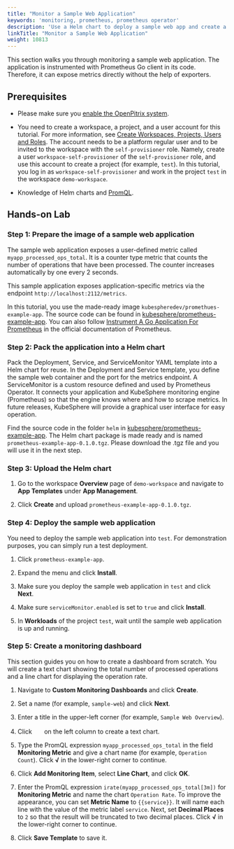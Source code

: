 ```yaml
---
title: "Monitor a Sample Web Application"
keywords: 'monitoring, prometheus, prometheus operator'
description: 'Use a Helm chart to deploy a sample web app and create a dashboard to monitor the app.'
linkTitle: "Monitor a Sample Web Application"
weight: 10813
---
```


This section walks you through monitoring a sample web application. The application is instrumented with Prometheus Go client in its code. Therefore, it can expose metrics directly without the help of exporters.

## Prerequisites

- Please make sure you [enable the OpenPitrix system](../../../../pluggable-components/app-store/).
- You need to create a workspace, a project, and a user account for this tutorial. For more information, see [Create Workspaces, Projects, Users and Roles](../../../../quick-start/create-workspace-and-project/). The account needs to be a platform regular user and to be invited to the workspace with the `self-provisioner` role. Namely, create a user `workspace-self-provisioner` of the `self-provisioner` role, and use this account to create a project (for example, `test`). In this tutorial, you log in as `workspace-self-provisioner` and work in the project `test` in the workspace `demo-workspace`.

- Knowledge of Helm charts and [PromQL](https://prometheus.io/docs/prometheus/latest/querying/examples/).

## Hands-on Lab

### Step 1: Prepare the image of a sample web application

The sample web application exposes a user-defined metric called `myapp_processed_ops_total`. It is a counter type metric that counts the number of operations that have been processed. The counter increases automatically by one every 2 seconds.

This sample application exposes application-specific metrics via the endpoint `http://localhost:2112/metrics`.

In this tutorial, you use the made-ready image `kubespheredev/promethues-example-app`. The source code can be found in [kubesphere/prometheus-example-app](https://github.com/kubesphere/prometheus-example-app). You can also follow [Instrument A Go Application For Prometheus](https://prometheus.io/docs/guides/go-application/) in the official documentation of Prometheus.

### Step 2: Pack the application into a Helm chart

Pack the Deployment, Service, and ServiceMonitor YAML template into a Helm chart for reuse. In the Deployment and Service template, you define the sample web container and the port for the metrics endpoint. A ServiceMonitor is a custom resource defined and used by Prometheus Operator. It connects your application and KubeSphere monitoring engine (Prometheus) so that the engine knows where and how to scrape metrics. In future releases, KubeSphere will provide a graphical user interface for easy operation.

Find the source code in the folder `helm` in [kubesphere/prometheus-example-app](https://github.com/kubesphere/prometheus-example-app). The Helm chart package is made ready and is named `prometheus-example-app-0.1.0.tgz`. Please download the .tgz file and you will use it in the next step.

### Step 3: Upload the Helm chart

1. Go to the workspace **Overview** page of `demo-workspace` and navigate to **App Templates** under **App Management**.

2. Click **Create** and upload `prometheus-example-app-0.1.0.tgz`.

### Step 4: Deploy the sample web application

You need to deploy the sample web application into `test`. For demonstration purposes, you can simply run a test deployment.

1. Click `prometheus-example-app`.

2. Expand the menu and click **Install**.

3. Make sure you deploy the sample web application in `test` and click **Next**.

4. Make sure `serviceMonitor.enabled` is set to `true` and click **Install**.

5. In **Workloads** of the project `test`, wait until the sample web application is up and running.

### Step 5: Create a monitoring dashboard

This section guides you on how to create a dashboard from scratch. You will create a text chart showing the total number of processed operations and a line chart for displaying the operation rate.

1. Navigate to **Custom Monitoring Dashboards** and click **Create**.

2. Set a name (for example, `sample-web`) and click **Next**.

3. Enter a title in the upper-left corner (for example, `Sample Web Overview`).

4. Click <img src="/images/docs/v3.3/project-user-guide/custom-application-monitoring/examples/monitor-sample-app/plus-icon.png" height="16px" width="20px" /> on the left column to create a text chart.

5. Type the PromQL expression `myapp_processed_ops_total` in the field **Monitoring Metric** and give a chart name (for example, `Operation Count`). Click **√** in the lower-right corner to continue.

6. Click **Add Monitoring Item**, select **Line Chart**, and click **OK**.

7. Enter the PromQL expression `irate(myapp_processed_ops_total[3m])` for **Monitoring Metric** and name the chart `Operation Rate`. To improve the appearance, you can set **Metric Name** to `{{service}}`. It will name each line with the value of the metric label `service`. Next, set **Decimal Places** to `2` so that the result will be truncated to two decimal places. Click **√** in the lower-right corner to continue.

8. Click **Save Template** to save it.
